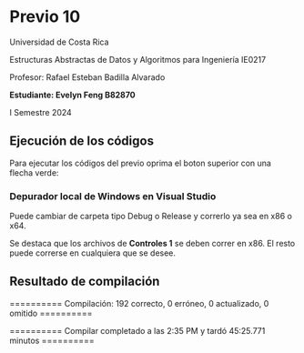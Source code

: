 
# Previo 10

Universidad de Costa Rica

Estructuras Abstractas de Datos y Algoritmos para Ingeniería IE0217

Profesor: Rafael Esteban Badilla Alvarado

**Estudiante: Evelyn Feng B82870**

I Semestre 2024


## Ejecución de los códigos

Para ejecutar los códigos del previo oprima el boton superior con una flecha verde: 

### Depurador local de Windows en Visual Studio

Puede cambiar de carpeta tipo Debug o Release y correrlo ya sea en x86 o x64.

Se destaca que los archivos de **Controles 1** se deben correr en x86. El resto puede correrse en cualquiera que se desee.

## Resultado de compilación

========== Compilación: 192 correcto, 0 erróneo, 0 actualizado, 0 omitido ==========

========== Compilar completado a las 2:35 PM y tardó 45:25.771 minutos ==========
